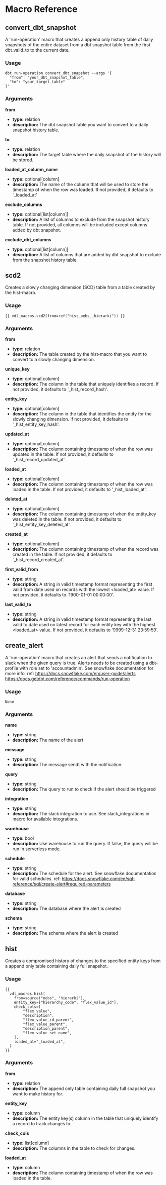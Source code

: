 # Macro Reference

## convert_dbt_snapshot

A 'run-operation' macro that creates a append only history table of daily snapshots of the entire dataset from a dbt snapshot table from the first dbt_valid_to to the current date.

### Usage

```
dbt run-operation convert_dbt_snapshot --args '{
  "from": "your_dbt_snapshot_table",
  "to": "your_target_table"
}'
```

### Arguments

**from**
 - **type:** relation
 - **description:** The dbt snapshot table you want to convert to a daily snapshot history table.

**to**
 - **type:** relation
 - **description:** The target table where the daily snapshot of the history will be stored.

**loaded_at_column_name**
 - **type:** optional[column]
 - **description:** The name of the column that will be used to store the timestamp of when the row was loaded. If not provided, it defaults to '_loaded_at'

**exclude_columns**
 - **type:** optional[list[column]]
 - **description:** A list of columns to exclude from the snapshot history table. If not provided, all columns will be included except columns added by dbt snapshot.

**exclude_dbt_columns**
 - **type:** optional[list[column]]
 - **description:** A list of columns that are added by dbt snapshot to exclude from the snapshot history table.


## scd2

Creates a slowly changing dimension (SCD) table from a table created by the hist-macro.

### Usage

```
{{ vdl_macros.scd2(from=ref("hist_oebs__hierarki")) }}
```

### Arguments

**from**
 - **type:** relation
 - **description:** The table created by the hist-macro that you want to convert to a slowly changing dimension.

**unique_key**
 - **type:** optional[column]
 - **description:** The column in the <from> table that uniquely identifies a record. If not provided, it defaults to '_hist_record_hash'.

**entity_key**
 - **type:** optional[column]
 - **description:** The column in the <from> table that identifies the entity for the slowly changing dimension. If not provided, it defaults to '_hist_entity_key_hash'.

**updated_at**
 - **type:** optional[column]
 - **description:** The column containing timestamp of when the row was updated in the <from> table. If not provided, it defaults to '_hist_record_updated_at'.

**loaded_at**
 - **type:** optional[column]
 - **description:** The column containing timestamp of when the row was loaded in the <from> table. If not provided, it defaults to '_hist_loaded_at'.

**deleted_at**
 - **type:** optional[column]
 - **description:** The column containing timestamp of when the entity_key was deleted in the <from> table. If not provided, it defaults to '_hist_entity_key_deleted_at'.

**created_at**
 - **type:** optional[column]
 - **description:** The column containing timestamp of when the record was created in the <from> table. If not provided, it defaults to '_hist_record_created_at'.

**first_valid_from**
 - **type:** string
 - **description:** A string in valid timestamp format representing the first valid from date used on records with the lowest <loaded_at> value. If not provided, it defaults to '1900-01-01 00:00:00'.

**last_valid_to**
 - **type:** string
 - **description:** A string in valid timestamp format representing the last valid to date used on latest record for each entity key with the highest <loaded_at> value. If not provided, it defaults to '9999-12-31 23:59:59'.


## create_alert

A 'run-operation' macro that creates an alert that sends a notification to slack when the given query is true. Alerts needs to be created using a dbt-profile with role set to 'accountadmin'. See snowflake documentation for more info. ref: https://docs.snowflake.com/en/user-guide/alerts https://docs.getdbt.com/reference/commands/run-operation

### Usage

```
None
```

### Arguments

**name**
 - **type:** string
 - **description:** The name of the alert

**message**
 - **type:** string
 - **description:** The message sendt with the notification

**query**
 - **type:** string
 - **description:** The query to run to check if the alert should be triggered

**integration**
 - **type:** string
 - **description:** The slack integration to use. See slack_integrations in macro for available integrations.

**warehouse**
 - **type:** bool
 - **description:** Use warehouse to run the query. If false, the query will be run in serverless mode.

**schedule**
 - **type:** string
 - **description:** The schedule for the alert. See snowflake documentation for valid schedules. ref: https://docs.snowflake.com/en/sql-reference/sql/create-alert#required-parameters

**database**
 - **type:** string
 - **description:** The database where the alert is created

**schema**
 - **type:** string
 - **description:** The schema where the alert is created


## hist

Creates a compromised history of changes to the specified entity keys from a append only table containing daily full snapshot.

### Usage

```
{{
  vdl_macros.hist(
    from=source("oebs", "hierarki"),
    entity_key=["hierarchy_code", "flex_value_id"],
    check_cols=[
        "flex_value",
        "description",
        "flex_value_id_parent",
        "flex_value_parent",
        "description_parent",
        "flex_value_set_name",
    ],
    loaded_at="_loaded_at",
  )
}}
```

### Arguments

**from**
 - **type:** relation
 - **description:** The append only table containing daily full snapshot you want to make history for.

**entity_key**
 - **type:** column
 - **description:** The entity key(s) column in the <from> table that uniquely identify a record to track changes to.

**check_cols**
 - **type:** list[column]
 - **description:** The columns in the <from> table to check for changes.

**loaded_at**
 - **type:** column
 - **description:** The column containing timestamp of when the row was loaded in the <from> table.


